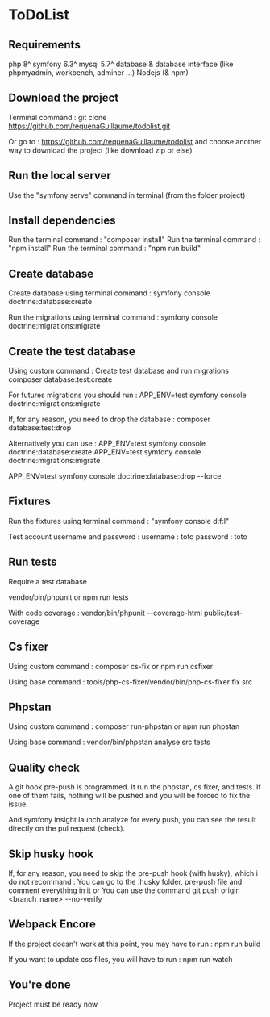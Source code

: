 # ToDoList

## Requirements

php 8^
symfony 6.3^
mysql 5.7^
database & database interface (like phpmyadmin, workbench, adminer ...)
Nodejs (& npm)

## Download the project

Terminal command :
git clone https://github.com/requenaGuillaume/todolist.git

Or go to : https://github.com/requenaGuillaume/todolist
and choose another way to download the project (like download zip or else)

## Run the local server

Use the "symfony serve" command in terminal (from the folder project)

## Install dependencies

Run the terminal command : "composer install"
Run the terminal command : "npm install"
Run the terminal command : "npm run build"

## Create database

Create database using terminal command :
symfony console doctrine:database:create

Run the migrations using terminal command :
symfony console doctrine:migrations:migrate

## Create the test database

Using custom command :
Create test database and run migrations
composer database:test:create

For futures migrations you should run :
APP_ENV=test symfony console doctrine:migrations:migrate

If, for any reason, you need to drop the database :
composer database:test:drop

Alternatively you can use :
APP_ENV=test symfony console doctrine:database:create
APP_ENV=test symfony console doctrine:migrations:migrate

APP_ENV=test symfony console doctrine:database:drop --force

## Fixtures

Run the fixtures using terminal command : "symfony console d:f:l"

Test account username and password :
username : toto
password : toto

## Run tests

Require a test database

vendor/bin/phpunit
or
npm run tests

With code coverage :
vendor/bin/phpunit --coverage-html public/test-coverage

## Cs fixer

Using custom command :
composer cs-fix
or
npm run csfixer

Using base command :
tools/php-cs-fixer/vendor/bin/php-cs-fixer fix src

## Phpstan

Using custom command :
composer run-phpstan
or
npm run phpstan

Using base command :
vendor/bin/phpstan analyse src tests

## Quality check

A git hook pre-push is programmed.
It run the phpstan, cs fixer, and tests.
If one of them fails, nothing will be pushed and you will be forced to fix the issue.

And symfony insight launch analyze for every push, you can see the result directly on the pul request (check).

## Skip husky hook

If, for any reason, you need to skip the pre-push hook (with husky), which i do not recommand :
You can go to the .husky folder, pre-push file and comment everything in it
or
You can use the command git push origin <branch_name> --no-verify

## Webpack Encore

If the project doesn't work at this point, you may have to run :
npm run build

If you want to update css files, you will have to run :
npm run watch

## You're done

Project must be ready now
